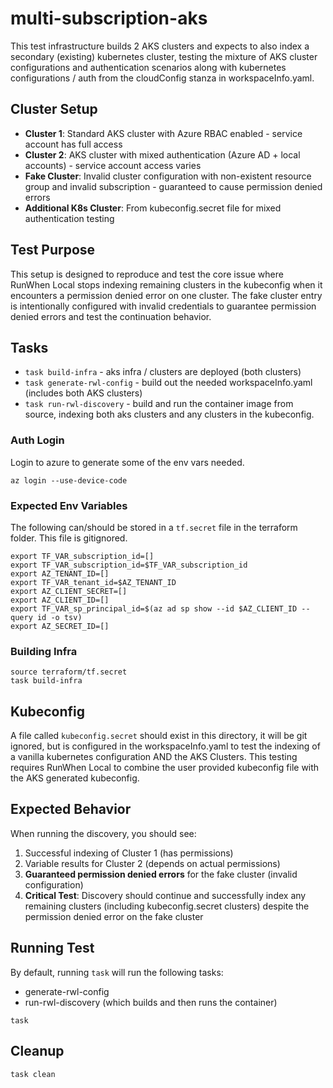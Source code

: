 # multi-subscription-aks
This test infrastructure builds 2 AKS clusters and expects to also index a secondary (existing) kubernetes cluster, testing the mixture of AKS cluster configurations and authentication scenarios along with kubernetes configurations / auth from the cloudConfig stanza in workspaceInfo.yaml.

## Cluster Setup
- **Cluster 1**: Standard AKS cluster with Azure RBAC enabled - service account has full access
- **Cluster 2**: AKS cluster with mixed authentication (Azure AD + local accounts) - service account access varies
- **Fake Cluster**: Invalid cluster configuration with non-existent resource group and invalid subscription - guaranteed to cause permission denied errors
- **Additional K8s Cluster**: From kubeconfig.secret file for mixed authentication testing

## Test Purpose
This setup is designed to reproduce and test the core issue where RunWhen Local stops indexing remaining clusters in the kubeconfig when it encounters a permission denied error on one cluster. The fake cluster entry is intentionally configured with invalid credentials to guarantee permission denied errors and test the continuation behavior.

## Tasks
- `task build-infra` - aks infra / clusters are deployed (both clusters)
- `task generate-rwl-config` - build out the needed workspaceInfo.yaml (includes both AKS clusters)
- `task run-rwl-discovery` - build and run the container image from source, indexing both aks clusters and any clusters in the kubeconfig.

### Auth Login 
Login to azure to generate some of the env vars needed. 

```
az login --use-device-code

```

### Expected Env Variables
The following can/should be stored in a `tf.secret` file in the terraform folder. This file is gitignored. 

```
export TF_VAR_subscription_id=[]
export TF_VAR_subscription_id=$TF_VAR_subscription_id
export AZ_TENANT_ID=[]
export TF_VAR_tenant_id=$AZ_TENANT_ID
export AZ_CLIENT_SECRET=[]
export AZ_CLIENT_ID=[]
export TF_VAR_sp_principal_id=$(az ad sp show --id $AZ_CLIENT_ID --query id -o tsv)
export AZ_SECRET_ID=[]
```

### Building Infra

```
source terraform/tf.secret
task build-infra

```

## Kubeconfig 
A file called `kubeconfig.secret` should exist in this directory, it will be git ignored, but is configured in the workspaceInfo.yaml 
to test the indexing of a vanilla kubernetes configuration AND the AKS Clusters. This testing requires RunWhen Local to combine the user 
provided kubeconfig file with the AKS generated kubeconfig. 

## Expected Behavior
When running the discovery, you should see:
1. Successful indexing of Cluster 1 (has permissions)
2. Variable results for Cluster 2 (depends on actual permissions)
3. **Guaranteed permission denied errors** for the fake cluster (invalid configuration)
4. **Critical Test**: Discovery should continue and successfully index any remaining clusters (including kubeconfig.secret clusters) despite the permission denied error on the fake cluster

## Running Test
By default, running `task` will run the following tasks: 
- generate-rwl-config
- run-rwl-discovery (which builds and then runs the container)
```
task 
```

## Cleanup
```
task clean
```